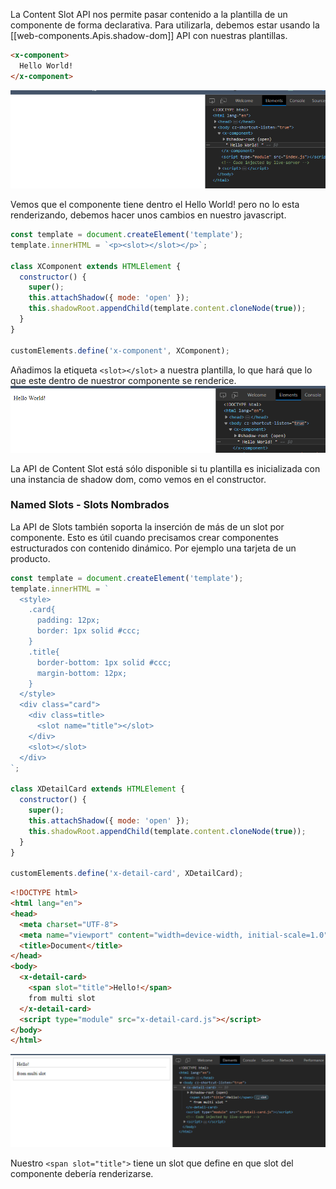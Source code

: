 
La Content Slot API nos permite pasar contenido a la plantilla de un componente de forma declarativa. Para utilizarla, debemos estar usando la [[web-components.Apis.shadow-dom]] API con nuestras plantillas.

```html
<x-component>
  Hello World!
</x-component>
```
![Alt text](image-5.png)

Vemos que el componente tiene dentro el Hello World! pero no lo esta renderizando, debemos hacer unos cambios en nuestro javascript.

```js
const template = document.createElement('template');
template.innerHTML = `<p><slot></slot></p>`;

class XComponent extends HTMLElement {
  constructor() {
    super();
    this.attachShadow({ mode: 'open' });
    this.shadowRoot.appendChild(template.content.cloneNode(true));
  }
}

customElements.define('x-component', XComponent);
```

Añadimos la etiqueta ```<slot></slot>``` a nuestra plantilla, lo que hará que lo que este dentro de nuestror componente se renderice.
![Alt text](image-4.png)

La API de Content Slot está sólo disponible si tu plantilla es inicializada con una instancia de shadow dom, como vemos en el constructor.

### Named Slots - Slots Nombrados
La API de Slots también soporta la inserción de más de un slot por componente. Esto es útil cuando precisamos crear componentes estructurados con contenido dinámico. Por ejemplo una tarjeta de un producto.

```js
const template = document.createElement('template');
template.innerHTML = `
  <style>
    .card{
      padding: 12px;
      border: 1px solid #ccc;
    }
    .title{
      border-bottom: 1px solid #ccc;
      margin-bottom: 12px;
    }
  </style>
  <div class="card">
    <div class=title>
      <slot name="title"></slot>
    </div>
    <slot></slot>
  </div>
`;

class XDetailCard extends HTMLElement {
  constructor() {
    super();
    this.attachShadow({ mode: 'open' });
    this.shadowRoot.appendChild(template.content.cloneNode(true));
  }
}

customElements.define('x-detail-card', XDetailCard);
```

```html
<!DOCTYPE html>
<html lang="en">
<head>
  <meta charset="UTF-8">
  <meta name="viewport" content="width=device-width, initial-scale=1.0">
  <title>Document</title>
</head>
<body>
  <x-detail-card>
    <span slot="title">Hello!</span>
    from multi slot
  </x-detail-card>
  <script type="module" src="x-detail-card.js"></script>
</body>
</html>
```
![Alt text](image-6.png)

Nuestro ```<span slot="title">``` tiene un slot que define en que slot del componente debería renderizarse.